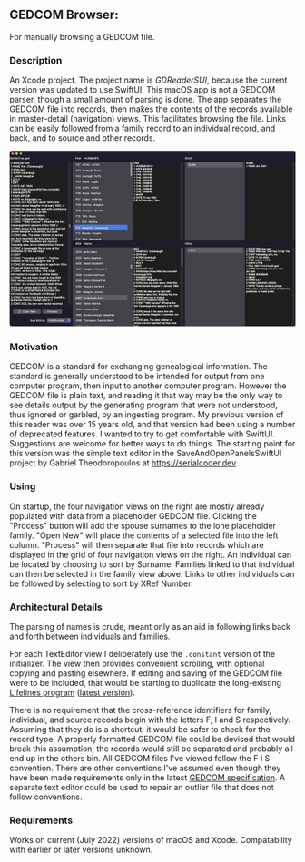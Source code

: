## GEDCOM Browser:

For manually browsing a GEDCOM file.

### Description

An Xcode project. The project name is *GDReaderSUI*, because the current version was updated to use SwiftUI. This macOS app is not a GEDCOM parser, though a small amount of parsing is done. The app separates the GEDCOM file into records, then makes the contents of the records available in master-detail (navigation) views. This facilitates browsing the file. Links can be easily followed from a family record to an individual record, and back, and to source and other records.

![Screenshot](Screenshot.jpg)

### Motivation

GEDCOM is a standard for exchanging genealogical information. The standard is generally understood to be intended for output from one computer program, then input to another computer program. However the GEDCOM file is plain text, and reading it that way may be the only way to see details output by the generating program that were not understood, thus ignored or garbled, by an ingesting program. My previous version of this reader was over 15 years old, and that version had been using a number of deprecated features. I wanted to try to get comfortable with SwiftUI. Suggestions are welcome for better ways to do things. The starting point for this version was the simple text editor in the SaveAndOpenPanelsSwiftUI project by Gabriel Theodoropoulos at https://serialcoder.dev.

### Using

On startup, the four navigation views on the right are mostly already populated with data from a placeholder GEDCOM file. Clicking the "Process" button will add the spouse surnames to the lone placeholder family. "Open New" will place the contents of a selected file into the left column. "Process" will then separate that file into records which are displayed in the grid of four navigation views on the right. An individual can be located by choosing to sort by Surname. Families linked to that individual can then be selected in the family view above. Links to other individuals can be followed by selecting to sort by XRef Number.

### Architectural Details

The parsing of names is crude, meant only as an aid in following links back and forth between individuals and families.

For each TextEditor view I deliberately use the `.constant` version of the initializer. The view then provides convenient scrolling, with optional copying and pasting elsewhere. If editing and saving of the GEDCOM file were to be included, that would be starting to duplicate the long-existing [Lifelines program](http://lifelines.sourceforge.net) ([latest version](https://github.com/lifelines/lifelines/releases/tag/3.1.1)).

There is no requirement that the cross-reference identifiers for family, individual, and source records begin with the letters F, I and S respectively. Assuming that they do is a shortcut; it would be safer to check for the record type. A properly formatted GEDCOM file could be devised that would break this assumption; the records would still be separated and probably all end up in the others bin. All GEDCOM files I've viewed follow the F I S convention. There are other conventions I've assumed even though they have been made requirements only in the latest [GEDCOM specification](https://gedcom.io/specs/). A separate text editor could be used to repair an outlier file that does not follow conventions.

### Requirements

Works on current (July 2022) versions of macOS and Xcode. Compatability with earlier or later versions unknown.

